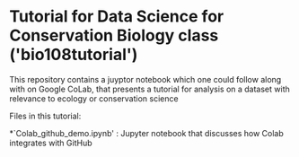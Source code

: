 # Tutorial for Data Science for Conservation Biology class ('bio108tutorial')
This repository contains a juyptor notebook which one could follow along with on Google CoLab, that presents a tutorial for analysis on a dataset with relevance to ecology or conservation science 

Files in this tutorial:

*`Colab_github_demo.ipynb' : Jupyter notebook that discusses how Colab integrates with GitHub
